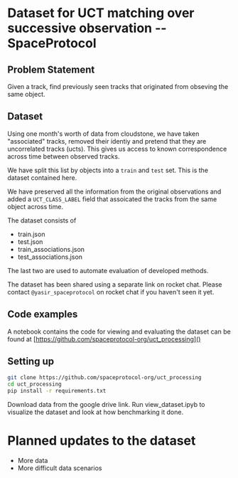 # Dataset for UCT matching over successive observation -- SpaceProtocol


## Problem Statement
Given a track, find previously seen tracks that originated from obseving the same object.

## Dataset
Using one month's worth of data from cloudstone, we have taken "associated" tracks, removed their identiy and pretend that they are uncorrelated tracks (ucts). This gives us access to known correspondence across time between observed tracks.

We have split this list by objects into a `train` and `test` set. This is the dataset contained here. 

We have preserved all the information from the original observations and added a `UCT_CLASS_LABEL` field that assoicated the tracks from the same object across time. 

The dataset consists of 
- train.json
- test.json
- train_associations.json
- test_associations.json

The last two are used to automate evaluation of developed methods.

The dataset has been shared using a separate link on rocket chat. Please contact `@yasir_spaceprotocol` on rocket chat if you haven't seen it yet.

## Code examples

A notebook contains the code for viewing and evaluating the dataset can be found at [https://github.com/spaceprotocol-org/uct_processing]()


## Setting up 

```bash
git clone https://github.com/spaceprotocol-org/uct_processing
cd uct_processing
pip install -r requirements.txt
```

Download data from the google drive link.
Run view_dataset.ipyb to visualize the dataset and look at how benchmarking it done.


# Planned updates to the dataset
- More data
- More difficult data scenarios











